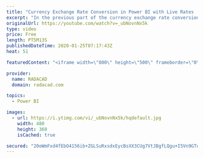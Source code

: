 ```yaml
---
title: "Currency Exchange Rate Conversion in Power BI with Live Rates   Part 2"
excerpt: "In the previous part of the currency exchange rate conversion, I provided a function script that you can use to get live rates using a free API. In that part, you learned how you can create a table in dataflow using live rates. In this video, I will show you how you can use the currency conversion table"
originalUrl: https://youtube.com/watch?v=_ubNovnNx5k
type: video
price: Free
length: PT5M13S
publishedDateTime: 2020-01-25T07:17:43Z
heat: 51

featuredContent: "<iframe width=\"800\" height=\"500\" frameborder=\"0\" src=\"https://www.youtube.com/embed/_ubNovnNx5k\" allow=\"accelerometer; autoplay; encrypted-media; gyroscope; picture-in-picture\" allowfullscreen></iframe>"

provider:
  name: RADACAD
  domain: radacad.com

topics:
  - Power BI

images:
  - url: https://i.ytimg.com/vi/_ubNovnNx5k/hqdefault.jpg
    width: 480
    height: 360
    isCached: true

secured: "20oWmFxd4fEbO4156ib+ZGLSuRxsdxEycBsXX3CUg7VtJBgfLQgu+I5Vn9GTu4VUCCHedRAOBQM4KKljkKDSFHdEXxsD1tgUikB3FqbXiurGGM7vSgwf+eVMN6TeDGxIFseF8UJvA+/BzZHAjP6y0YUSTIadwTDNaPO9vrYMPO3iyiivdcQVrD9Hny8RFGoNxn5KLCLooQUYkM3xYXi2aluFjlP9Ug0Tn1pSi3udJZmhhSvLyB94T9bsWYYvZIf08tuRDs1CZvzZm+uJlSX0+Xj51cHYVBwqb88vNCkzto+CeHQU1jqB9u0tz+xxjLaPlHwHAz8HYWlBd5v/pJsbP76oO//2ycXgLqiKLFs9RsZKyvHrU3MgxHhhARx8N9biF1DmoKEAtnjfR0hYODqXVuiplX/DUzIR5kyTI7QopOc=;KUSYsXtfAA78fCmhKBotcQ=="
---
```


